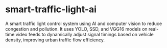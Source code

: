 # smart-traffic-light-ai
A smart traffic light control system using AI and computer vision to reduce congestion and pollution. It uses YOLO, SSD, and VGG16 models on real-time video feeds to dynamically adjust signal timings based on vehicle density, improving urban traffic flow efficiency.
